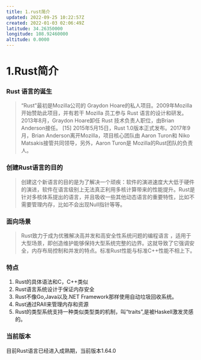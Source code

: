 ```yaml
---
title: 1.rust简介
updated: 2022-09-25 10:22:57Z
created: 2022-01-03 02:06:49Z
latitude: 34.26350000
longitude: 108.92460000
altitude: 0.0000
---
```


# 1.Rust简介

### Rust 语言的诞生

> “Rust”最初是Mozilla公司的 Graydon Hoare的私人项目。2009年Mozilla开始赞助此项目，并有若干 Mozilla 员工参与 Rust 语言的设计和研发。2013年8月，Graydon Hoare卸任 Rust 技术负责人职位，由Brian Anderson接任。 \[15\] 2015年5月15日，Rust 1.0版本正式发布。2017年9月，Brian Anderson离开Mozilla，项目核心团队由 Aaron Turon和 Niko Matsakis接管共同领导，另外，Aaron Turon是 Mozilla的Rust团队的负责人。

### 创建Rust语言的目的

> 创建这个新语言的目的是为了解决一个顽疾：软件的演进速度大大低于硬件的演进，软件在语言级别上无法真正利用多核计算带来的性能提升。Rust是针对多核体系提出的语言，并且吸收一些其他动态语言的重要特性，比如不需要管理内存，比如不会出现Null指针等等。

### 面向场景

> Rust致力于成为优雅解决高并发和高安全性系统问题的编程语言 ，适用于大型场景，即创造维护能够保持大型系统完整的边界。这就导致了它强调安全，内存布局控制和并发的特点。标准Rust性能与标准C++性能不相上下。

### 特点

1.  Rust的具体语法和C，C++类似
2.  Rust语言系统设计于保证内存安全
3.  Rust不像Go,Java以及.NET Framework那样使用自动垃圾回收系统。
4.  Rust通过RAII来管理内存和资源
5.  Rust的类型系统支持一种类似类型类的机制，叫“traits”,是被Haskell激发灵感的。

### 当前版本

目前Rust语言已经进入成熟期，当前版本1.64.0